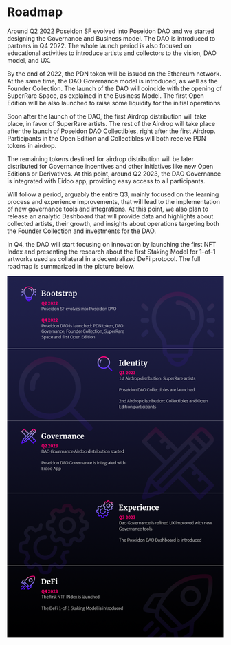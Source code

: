 # Roadmap

Around Q2 2022 Poseidon SF evolved into Poseidon DAO and we started designing the Governance and Business model. The DAO is introduced to partners in Q4 2022. The whole launch period is also focused on educational activities to introduce artists and collectors to the vision, DAO model, and UX.

By the end of 2022, the PDN token will be issued on the Ethereum network. At the same time, the DAO Governance model is introduced, as well as the Founder Collection. The launch of the DAO will coincide with the opening of SuperRare Space, as explained in the Business Model. The first Open Edition will be also launched to raise some liquidity for the initial operations.

Soon after the launch of the DAO, the first Airdrop distribution will take place, in favor of SuperRare artists. The rest of the Airdrop will take place after the launch of Poseidon DAO Collectibles, right after the first Airdrop. Participants in the Open Edition and Collectibles will both receive PDN tokens in airdrop.

The remaining tokens destined for airdrop distribution will be later distributed for Governance incentives and other initiatives like new Open Editions or Derivatives. At this point, around Q2 2023, the DAO Governance is integrated with Eidoo app, providing easy access to all participants.

Will follow a period, arguably the entire Q3, mainly focused on the learning process and experience improvements, that will lead to the implementation of new governance tools and integrations. At this point, we also plan to release an analytic Dashboard that will provide data and highlights about collected artists, their growth, and insights about operations targeting both the Founder Collection and investments for the DAO.

In Q4, the DAO will start focusing on innovation by launching the first NFT Index and presenting the research about the first Staking Model for 1-of-1 artworks used as collateral in a decentralized DeFi protocol. The full roadmap is summarized in the picture below.

![roadmap](roadmapT.png)
